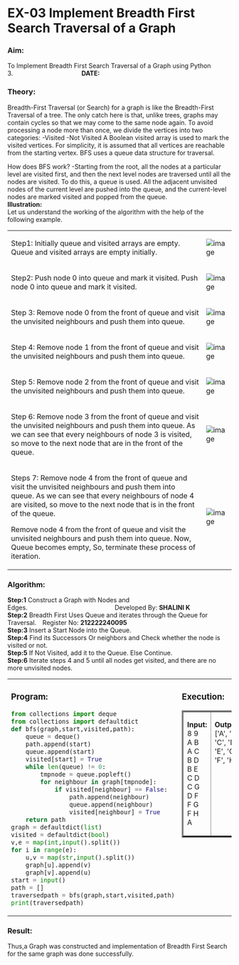 # EX-03 Implement Breadth First Search Traversal of a Graph
### Aim:
To Implement Breadth First Search Traversal of a Graph using Python 3.&emsp;&emsp;&emsp;&emsp;&emsp;&emsp;&emsp;&emsp;&emsp;&emsp;&emsp;**DATE:**
### Theory:
Breadth-First Traversal (or Search) for a graph is like the Breadth-First Traversal of a tree.
The only catch here is that, unlike trees, graphs may contain cycles so that we may come to the same node again. To avoid processing a node more than once, we divide the vertices into two categories:
-Visited   -Not Visited
A Boolean visited array is used to mark the visited vertices. For simplicity, it is assumed that all vertices are reachable from the starting vertex. BFS uses a queue data structure for traversal.</p>
How does BFS work? -Starting from the root, all the nodes at a particular level are visited first, and then the next level nodes are traversed until all the nodes are visited.
To do this, a queue is used. All the adjacent unvisited nodes of the current level are pushed into the queue, and the current-level nodes are marked visited and popped from the queue.<br>
**Illustration:** <br>
Let us understand the working of the algorithm with the help of the following example.<br>

<table>
<tr>
<td>

Step1: Initially queue and visited arrays are empty.
Queue and visited arrays are empty initially.
</td> 
<td>

![image](https://github.com/natsaravanan/19AI405FUNDAMENTALSOFARTIFICIALINTELLIGENCE/assets/87870499/8acdebf8-ecc2-4d10-a208-45cce441f059)
</td>
</tr> 
<tr>
<td>

Step2: Push node 0 into queue and mark it visited.
Push node 0 into queue and mark it visited.
</td> 
<td>

![image](https://github.com/natsaravanan/19AI405FUNDAMENTALSOFARTIFICIALINTELLIGENCE/assets/87870499/0e9ce012-8e1f-43d7-b7b9-c0fb19fe0c3f)
</td>
</tr> 

<tr>
<td>

Step 3: Remove node 0 from the front of queue and visit the unvisited neighbours and push them into queue.

</td> 
<td>

![image](https://github.com/natsaravanan/19AI405FUNDAMENTALSOFARTIFICIALINTELLIGENCE/assets/87870499/67d8fa3b-ce9e-46c2-9dd7-089e204e667a)
</td>
</tr> 

<tr>
<td>

Step 4: Remove node 1 from the front of queue and visit the unvisited neighbours and push them into queue.
</td> 
<td>

 ![image](https://github.com/natsaravanan/19AI405FUNDAMENTALSOFARTIFICIALINTELLIGENCE/assets/87870499/b0cf0fde-8a86-41cb-a054-36875ac24ab0)
</td>
</tr> 

<tr>
<td>

Step 5: Remove node 2 from the front of queue and visit the unvisited neighbours and push them into queue.
</td> 
<td>

![image](https://github.com/natsaravanan/19AI405FUNDAMENTALSOFARTIFICIALINTELLIGENCE/assets/87870499/8968a163-6b3a-4f7e-8ad4-bbf24f326b9b)
</td>
</tr> 

<tr>
<td>

Step 6: Remove node 3 from the front of queue and visit the unvisited neighbours and push them into queue. 
As we can see that every neighbours of node 3 is visited, so move to the next node that are in the front of the queue.
</td> 
<td>

![image](https://github.com/natsaravanan/19AI405FUNDAMENTALSOFARTIFICIALINTELLIGENCE/assets/87870499/7a1c1b16-ea69-497f-a099-8440200f6dc0)
</td>
</tr> 
<tr>
<td>

Steps 7: Remove node 4 from the front of queue and visit the unvisited neighbours and push them into queue. 
As we can see that every neighbours of node 4 are visited, so move to the next node that is in the front of the queue.

Remove node 4 from the front of queue and visit the unvisited neighbours and push them into queue.
Now, Queue becomes empty, So, terminate these process of iteration.
</td> 
<td>

![image](https://github.com/natsaravanan/19AI405FUNDAMENTALSOFARTIFICIALINTELLIGENCE/assets/87870499/8e16ffa3-c3d6-4774-822b-6eb84adedad9) 
</td>
</tr> 
</table>

### Algorithm:
**Step:1** Construct a Graph with Nodes and Edges.&emsp;&emsp;&emsp;&emsp;&emsp;&emsp;&emsp;&emsp;&emsp;&emsp;&emsp;&emsp;&emsp;&emsp;Developed By: **SHALINI K**<br>
**Step:2** Breadth First Uses Queue and iterates through the Queue for Traversal.&emsp;Register No: **212222240095**<br>
**Step:3** Insert a Start Node into the Queue.<br>
**Step:4** Find its Successors Or neighbors and Check whether the node is visited or not.<br>
**Step:5** If Not Visited, add it to the Queue. Else Continue.<br>
**Step:6** Iterate steps 4 and 5 until all nodes get visited, and there are no more unvisited nodes.<br>

<table>
<tr>
<td>

### Program:
```Python
from collections import deque
from collections import defaultdict
def bfs(graph,start,visited,path):
    queue = deque()
    path.append(start)
    queue.append(start)
    visited[start] = True
    while len(queue) != 0:
        tmpnode = queue.popleft()
        for neighbour in graph[tmpnode]:
            if visited[neighbour] == False:
                path.append(neighbour)
                queue.append(neighbour)
                visited[neighbour] = True
    return path
graph = defaultdict(list)
visited = defaultdict(bool)
v,e = map(int,input().split())
for i in range(e):
    u,v = map(str,input().split())
    graph[u].append(v)
    graph[v].append(u)
start = input()
path = []
traversedpath = bfs(graph,start,visited,path)
print(traversedpath)
```
</td> 
<td valign=top>

### Execution:
<table border=3>
<tr border=3>
<td border=3>
 
**Input:** <br>
8 9<br>
A B<br>
A C<br>
B D<br>
B E<br>
C D<br>
C G<br>
D F<br>
F G<br>
F H<br>
A<br>
</td> 
<td valign=top>

**Output:** <br>
['A', 'B', 'C', 'D', 'E', 'G', 'F', 'H']
 
</td>
</tr> 
</table> 
</td>
</tr> 
</table>


### Result:
Thus,a Graph was constructed and implementation of Breadth First Search for the same graph was done successfully.







